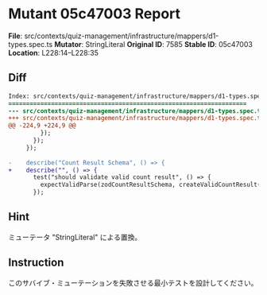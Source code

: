 # Mutant 05c47003 Report

**File**: src/contexts/quiz-management/infrastructure/mappers/d1-types.spec.ts
**Mutator**: StringLiteral
**Original ID**: 7585
**Stable ID**: 05c47003
**Location**: L228:14–L228:35

## Diff

```diff
Index: src/contexts/quiz-management/infrastructure/mappers/d1-types.spec.ts
===================================================================
--- src/contexts/quiz-management/infrastructure/mappers/d1-types.spec.ts	original
+++ src/contexts/quiz-management/infrastructure/mappers/d1-types.spec.ts	mutated #7585
@@ -224,9 +224,9 @@
         });
       });
     });
 
-    describe("Count Result Schema", () => {
+    describe("", () => {
       test("should validate valid count result", () => {
         expectValidParse(zodCountResultSchema, createValidCountResult());
       });
```

## Hint

ミューテータ "StringLiteral" による置換。

## Instruction

このサバイブ・ミューテーションを失敗させる最小テストを設計してください。
